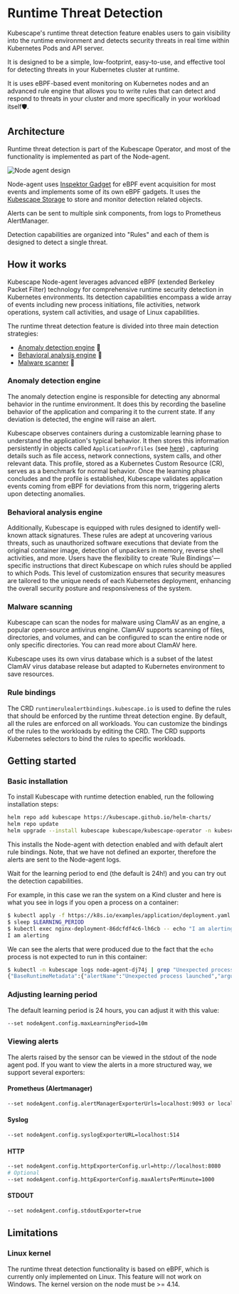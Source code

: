 # Runtime Threat Detection

Kubescape's  runtime threat detection feature enables users to gain visibility into the runtime environment and detects security threats in real time within Kubernetes Pods and API server.

It is designed to be a simple, low-footprint, easy-to-use, and effective tool for detecting threats in your Kubernetes cluster at runtime.

It is uses eBPF-based event monitoring on Kubernetes nodes and an advanced rule engine that allows you to write rules that can detect and respond to threats in your cluster and more specifically in your workload itself🛡️.

## Architecture

Runtime threat detection is part of the Kubescape Operator, and most of the functionality is implemented as part of the Node-agent.

![Node agent design](/assets/node-agent-design.svg)

Node-agent uses [Inspektor Gadget](https://www.inspektor-gadget.io/) for eBPF event acquisition for most events and implements some of its own eBPF gadgets. It uses the [Kubescape Storage](https://github.com/kubescape/storage) to store and monitor detection related objects.

Alerts can be sent to multiple sink components, from logs to Prometheus AlertManager.

Detection capabilities are organized into "Rules" and each of them is designed to detect a single threat.

## How it works

Kubescape Node-agent leverages advanced eBPF (extended Berkeley Packet Filter) technology for comprehensive runtime security detection in Kubernetes environments. Its detection capabilities encompass a wide array of events including new process initiations, file activities, network operations, system call activities, and usage of Linux capabilities.

The runtime threat detection feature is divided into three main detection strategies:

* [Anomaly detection engine](#anomaly-detection-engine) 🔎
* [Behavioral analysis engine](#behavior-analysis-engine) 🧠
* [Malware scanner](#malware-scanning) 🐛


### Anomaly detection engine
The anomaly detection engine is responsible for detecting any abnormal behavior in the runtime environment. It does this by recording the baseline behavior of the application and comparing it to the current state. If any deviation is detected, the engine will raise an alert.

Kubescape observes containers during a customizable learning phase to understand the application's typical behavior. It then stores this information persistently in objects called `ApplicationProfiles` (see [here](https://github.com/kubescape/storage/blob/968527e99defc5be451813e1008453869cf82c0a/pkg/apis/softwarecomposition/v1beta1/types.go#L238)) , capturing details such as file access, network connections, system calls, and other relevant data. This profile, stored as a Kubernetes Custom Resource (CR), serves as a benchmark for normal behavior. Once the learning phase concludes and the profile is established, Kubescape validates application events coming from eBPF for deviations from this norm, triggering alerts upon detecting anomalies.

### Behavioral analysis engine
Additionally, Kubescape is equipped with rules designed to identify well-known attack signatures. These rules are adept at uncovering various threats, such as unauthorized software executions that deviate from the original container image, detection of unpackers in memory, reverse shell activities, and more. Users have the flexibility to create 'Rule Bindings'—specific instructions that direct Kubescape on which rules should be applied to which Pods. This level of customization ensures that security measures are tailored to the unique needs of each Kubernetes deployment, enhancing the overall security posture and responsiveness of the system.

### Malware scanning
Kubescape can scan the nodes for malware using ClamAV as an engine, a popular open-source antivirus engine. ClamAV supports scanning of files, directories, and volumes, and can be configured to scan the entire node or only specific directories. You can read more about ClamAV here.

Kubescape uses its own virus database which is a subset of the latest ClamAV virus database release but adapted to Kubernetes environment to save resources.

### Rule bindings
The CRD `runtimerulealertbindings.kubescape.io` is used to define the rules that should be enforced by the runtime threat detection engine.
By default, all the rules are enforced on all workloads.
You can customize the bindings of the rules to the workloads by editing the CRD.
The CRD supports Kubernetes selectors to bind the rules to specific workloads.

## Getting started

### Basic installation

To install Kubescape with runtime detection enabled, run the following installation steps:

```bash
helm repo add kubescape https://kubescape.github.io/helm-charts/
helm repo update
helm upgrade --install kubescape kubescape/kubescape-operator -n kubescape --create-namespace --set capabilities.runtimeDetection=enable --set alertCRD.installDefault=true
```

This installs the Node-agent with detection enabled and with default alert rule bindings.
Note, that we have not defined an exporter, therefore the alerts are sent to the Node-agent logs.

Wait for the learning period to end (the default is 24h!) and you can try out the detection capabilities.

For example, in this case we ran the system on a Kind cluster and here is what you see in logs if you open a process on a container:
```bash
$ kubectl apply -f https://k8s.io/examples/application/deployment.yaml
$ sleep $LEARNING_PERIOD
$ kubectl exec nginx-deployment-86dcfdf4c6-lh6cb -- echo "I am alerting"
I am alerting
```

We can see the alerts that were produced due to the fact that the `echo` process is not expected to run in this container:
```bash
$ kubectl -n kubescape logs node-agent-dj74j | grep "Unexpected process"
{"BaseRuntimeMetadata":{"alertName":"Unexpected process launched","arguments":{"retval":0},"infectedPID":912230,"fixSuggestions":"If this is a valid behavior, please add the exec call \"/bin/echo\" to the whitelist in the application profile for the Pod \"nginx-deployment-86dcfdf4c6-lh6cb\". You can use the following command: kubectl patch applicationprofile replicaset-nginx-deployment-86dcfdf4c6 --namespace default --type merge -p '{\"spec\": {\"containers\": [{\"name\": \"nginx\", \"execs\": [{\"path\": \"/bin/echo\", \"args\": [\"/bin/echo\",\"I am alerting\"]}]}]}}'","md5Hash":"29f4bf55fe826e5b167340f91aeb0f49","sha1Hash":"ebaa9671f9af592e581fef02d8a44481637da137","sha256Hash":"615183f74a4f135160e2323720678396454266d17647874816f2843714bad102","severity":5,"size":"32 kB","timestamp":"2024-07-15T12:00:32.039539572Z"},"RuleID":"R0001","RuntimeK8sDetails":{"clusterName":"cluster","containerName":"nginx","hostNetwork":false,"image":"docker.io/library/nginx:1.14.2","namespace":"default","containerID":"750aad8591525bcc8afb666ad88fc943afa3ffca3d4b2ff4d101e3eae660e498","podName":"nginx-deployment-86dcfdf4c6-lh6cb","podNamespace":"default","workloadName":"nginx-deployment","workloadNamespace":"default","workloadKind":"Deployment"},"RuntimeProcessDetails":{"processTree":{"pid":912230,"cmdline":"/bin/echo I am alerting","comm":"echo","ppid":912221,"pcomm":"containerd-shim","hardlink":"/bin/echo","uid":0,"gid":0,"upperLayer":false,"cwd":"/","path":"/bin/echo"},"uniqueID":0,"containerID":"750aad8591525bcc8afb666ad88fc943afa3ffca3d4b2ff4d101e3eae660e498"},"event":{"runtime":{"runtimeName":"containerd","containerId":"750aad8591525bcc8afb666ad88fc943afa3ffca3d4b2ff4d101e3eae660e498","containerImageName":"docker.io/library/nginx:1.14.2"},"k8s":{"namespace":"default","podName":"nginx-deployment-86dcfdf4c6-lh6cb","podLabels":{"app":"nginx","pod-template-hash":"86dcfdf4c6"},"containerName":"nginx"},"timestamp":1721044832039539572,"type":"normal"},"level":"error","message":"Unexpected process launched: /bin/echo in: nginx","msg":"Unexpected process launched","time":"2024-07-15T12:00:32Z"}
```
### Adjusting learning period

The default learning period is 24 hours, you can adjust it with this value:

```bash
--set nodeAgent.config.maxLearningPeriod=10m
```

### Viewing alerts
The alerts raised by the sensor can be viewed in the stdout of the node agent pod.
If you want to view the alerts in a more structured way, we support several exporters:

#### Prometheus (Alertmanager)
```bash
--set nodeAgent.config.alertManagerExporterUrls=localhost:9093 or localhost:9093,localhost:9094
```
#### Syslog
```bash
--set nodeAgent.config.syslogExporterURL=localhost:514
```
#### HTTP
```bash
--set nodeAgent.config.httpExporterConfig.url=http://localhost:8080
# Optional
--set nodeAgent.config.httpExporterConfig.maxAlertsPerMinute=1000
```
#### STDOUT
```bash
--set nodeAgent.config.stdoutExporter=true
```





## Limitations

### Linux kernel

The runtime threat detection functionality is based on eBPF, which is currently only implemented on Linux. This feature will not work on Windows. The kernel version on the node must be >= 4.14.
